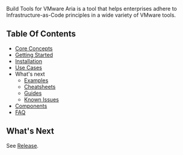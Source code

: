 [//]: # (VERSION_PLACEHOLDER DO NOT DELETE)

[//]: # (Used when a new version of the toolchain is released as a base)
[//]: # (Do not fill the version or the title, it will be done automatically)

[//]: # (Additional Information on the topic goes here)
Build Tools for VMware Aria is a tool that helps enterprises adhere to Infrastructure-as-Code principles in a wide variety
of VMware tools.

[//]: # (External navigation)
[//]: # (Navigational links may have a short description after them separated by a `-`)

## Table Of Contents

- [Core Concepts](./General/Core%20Concepts.md)
- [Getting Started](./General/Getting%20Started.md)
- [Installation](./General/Installation.md)
- [Use Cases](./General/Use%20Cases)
- What's next
  - [Examples](./General/Examples)
  - [Cheatsheets](./General/Cheatsheets)
  - [Guides](./General/Guides)
  - [Known Issues](./General/Known%20Issues)
- [Components](./Components)
- [FAQ](./General/FAQ.md)

## What's Next

See [Release](./Release.md).
